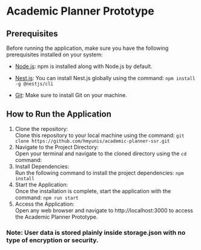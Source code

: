 # Academic Planner Prototype

## Prerequisites

Before running the application, make sure you have the following prerequisites installed on your system:

- [Node.js](https://nodejs.org/): npm is installed along with Node.js by default.

- [Nest.js](https://nestjs.com/): You can install Nest.js globally using the command:
  `npm install -g @nestjs/cli`

- [Git](https://git-scm.com/downloads): Make sure to install Git on your machine.

## How to Run the Application

1. Clone the repository:  
   Clone this repository to your local machine using the command: `git clone https://github.com/hmyunis/academic-planner-ssr.git`
2. Navigate to the Project Directory:  
   Open your terminal and navigate to the cloned directory using the `cd` command:
3. Install Dependencies:  
   Run the following command to install the project dependencies: `npm install`
4. Start the Application:  
   Once the installation is complete, start the application with the command: `npm run start`
5. Access the Application:  
   Open any web browser and navigate to http://localhost:3000 to access the Academic Planner Prototype.

### Note: User data is stored plainly inside storage.json with no type of encryption or security.
